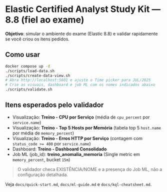 # Elastic Certified Analyst Study Kit — 8.8 (fiel ao exame)

**Objetivo**: simular o ambiente do exame (Elastic 8.8) e validar rapidamente se você criou os itens pedidos.

## Como usar
```bash
docker compose up -d
./scripts/load-data.sh
./scripts/create-data-view.sh
# Abra http://localhost:5601 e ajuste o Time picker para JUL/2025
# Crie as visuais, dashboard e job ML com os nomes indicados abaixo
./scripts/validate.sh
```

## Itens esperados pelo validador
- Visualização: **Treino - CPU por Serviço** (média de `cpu_percent` por `service.name`)
- Visualização: **Treino - Top 5 Hosts por Memória** (tabela top 5 `host.name` por média de `memory_percent`)
- Visualização: **Treino - Erros HTTP por Serviço** (contagem com `status_code >= 400` por `service.name`)
- Dashboard: **Treino - Dashboard Consolidado**
- Job ML (job_id): **treino_anomalia_memoria** (Single metric em `memory_percent`, bucket `15m`)

> O validador checa EXISTÊNCIA/NOME e a presença do Job ML, não a configuração detalhada.

Veja `docs/quick-start.md`, `docs/ml-guide.md` e `docs/kql-cheatsheet.md`.

